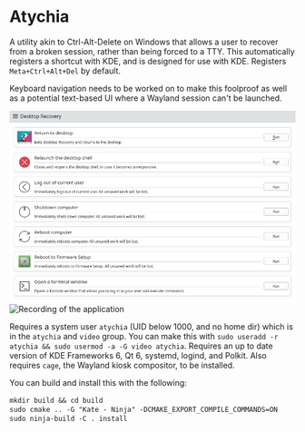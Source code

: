 # Atychia

A utility akin to Ctrl-Alt-Delete on Windows that allows a user to recover from a broken session, rather than being forced to a TTY.
This automatically registers a shortcut with KDE, and is designed for use with KDE. Registers `Meta+Ctrl+Alt+Del` by default.

Keyboard navigation needs to be worked on to make this foolproof as well as a potential text-based UI where a Wayland session can't be launched.

![Screenshot of the application](screenshot.png)
![Recording of the application](atychia.gif)

Requires a system user `atychia` (UID below 1000, and no home dir) which is in the `atychia` and `video` group.
You can make this with `sudo useradd -r atychia && sudo usermod -a -G video atychia`.
Requires an up to date version of KDE Frameworks 6, Qt 6, systemd, logind, and Polkit.
Also requires `cage`, the Wayland kiosk compositor, to be installed.

You can build and install this with the following:
```
mkdir build && cd build
sudo cmake .. -G "Kate - Ninja" -DCMAKE_EXPORT_COMPILE_COMMANDS=ON
sudo ninja-build -C . install
```
